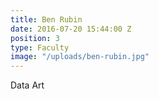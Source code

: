 ```yaml
---
title: Ben Rubin
date: 2016-07-20 15:44:00 Z
position: 3
type: Faculty
image: "/uploads/ben-rubin.jpg"
---
```


Data Art
